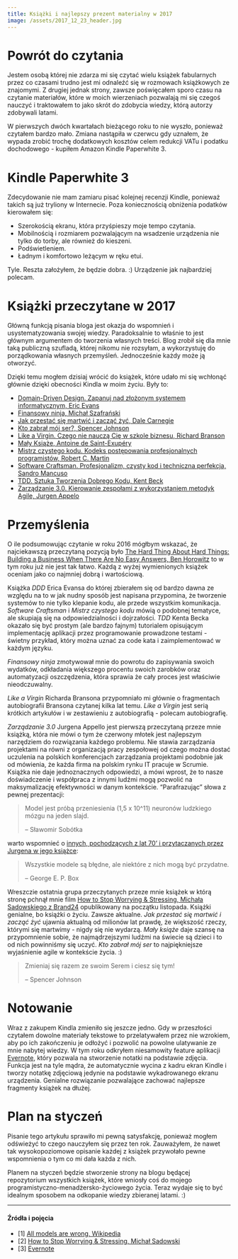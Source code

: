 ```yaml
---
title: Książki i najlepszy prezent materialny w 2017
image: /assets/2017_12_23_header.jpg
---
```


# Powrót do czytania

Jestem osobą której nie zdarza mi się czytać wielu książek fabularnych przez co czasami trudno jest mi odnaleźć się w rozmowach książkowych ze znajomymi. Z drugiej jednak strony, zawsze poświęcałem sporo czasu na czytanie materiałów, które w moich wierzeniach pozwalają mi się czegoś nauczyć i traktowałem to jako skrót do zdobycia wiedzy, którą autorzy zdobywali latami.

W pierwszych dwóch kwartałach bieżącego roku to nie wyszło, ponieważ czytałem bardzo mało. Zmiana nastąpiła w czerwcu gdy uznałem, że wypada zrobić trochę dodatkowych kosztów celem redukcji VATu i podatku dochodowego - kupiłem Amazon Kindle Paperwhite 3.

# Kindle Paperwhite 3

Zdecydowanie nie mam zamiaru pisać kolejnej recenzji Kindle, ponieważ takich są już tryliony w Internecie. Poza koniecznością obniżenia podatków kierowałem się:

*   Szerokością ekranu, która przyśpieszy moje tempo czytania.
*   Mobilnością i rozmiarem pozwalającym na wsadzenie urządzenia nie tylko do torby, ale również do kieszeni.
*   Podświetleniem.
*   Ładnym i komfortowo leżącym w ręku etui.

Tyle. Reszta założyłem, że będzie dobra. :) Urządzenie jak najbardziej polecam.

# Książki przeczytane w 2017

Główną funkcją pisania bloga jest okazja do wspomnień i usystematyzowania swojej wiedzy. Paradoksalnie to właśnie to jest głównym argumentem do tworzenia własnych treści. Blog zrobił się dla mnie taką publiczną szufladą, której nikomu nie rozsyłam, a wykorzystuję do porządkowania własnych przemyśleń. Jednocześnie każdy może ją otworzyć.

Dzięki temu mogłem dzisiaj wrócić do książek, które udało mi się wchłonąć głównie dzięki obecności Kindla w moim życiu. Były to:

*   [Domain-Driven Design. Zapanuj nad złożonym systemem informatycznym, Eric Evans](https://helion.pl/ksiazki/domain-driven-design-zapanuj-nad-zlozonym-systemem-informatycznym-eric-evans,domdri.htm#format/d)
*   [Finansowy ninja, Michał Szafrański](http://finansowyninja.pl/)
*   [Jak przestać się martwić i zacząć żyć, Dale Carnegie](http://lubimyczytac.pl/ksiazka/17348/jak-przestac-sie-martwic-i-zaczac-zyc)
*   [Kto zabrał mój ser?, Spencer Johnson](http://lubimyczytac.pl/ksiazka/58072/kto-zabral-moj-ser)
*   [Like a Virgin. Czego nie nauczą Cię w szkole biznesu, Richard Branson](http://lubimyczytac.pl/ksiazka/221962/like-a-virgin-czego-nie-naucza-cie-w-szkole-biznesu)
*   [Mały Książe, Antoine de Saint-Exupéry](http://lubimyczytac.pl/ksiazka/4378415/maly-ksiaze)
*   [Mistrz czystego kodu. Kodeks postępowania profesjonalnych programistów, Robert C. Martin](https://helion.pl/ksiazki/mistrz-czystego-kodu-kodeks-postepowania-profesjonalnych-programistow-robert-c-martin,mckkod.htm#format/d)
*   [Software Craftsman. Profesjonalizm, czysty kod i techniczna perfekcja, Sandro Mancuso](https://helion.pl/ksiazki/software-craftsman-profesjonalizm-czysty-kod-i-techniczna-perfekcja-sandro-mancuso,prorze.htm)
*   [TDD. Sztuka Tworzenia Dobrego Kodu, Kent Beck](http://lubimyczytac.pl/ksiazka/223586/tdd-sztuka-tworzenia-dobrego-kodu)
*   [Zarządzanie 3.0. Kierowanie zespołami z wykorzystaniem metodyk Agile, Jurgen Appelo](https://helion.pl/ksiazki/zarzadzanie-3-0-kierowanie-zespolami-z-wykorzystaniem-metodyk-agile-jurgen-appelo,zarz30.htm#format/d)

# Przemyślenia

O ile podsumowując czytanie w roku 2016 mógłbym wskazać, że najciekawszą przeczytaną pozycją było [The Hard Thing About Hard Things: Building a Business When There Are No Easy Answers, Ben Horowitz](http://lubimyczytac.pl/ksiazka/4339656/the-hard-thing-about-hard-things-building-a-business-when-there-are-no-easy-answers) to w tym roku już nie jest tak łatwo. Każdą z wyżej wymienionych książek oceniam jako co najmniej dobrą i wartościową.

Książka _DDD_ Erica Evansa do której zbierałem się od bardzo dawna ze względu na to w jak nudny sposób jest napisana przypomina, że tworzenie systemów to nie tylko klepanie kodu, ale przede wszystkim komunikacja. _Software Craftsman_ i _Mistrz czystego kodu_ mówią o podobnej tematyce, ale skupiają się na odpowiedzialności i dojrzałości. _TDD_ Kenta Becka okazało się być prostym (ale bardzo fajnym) tutorialem opisującym implementację aplikacji przez programowanie prowadzone testami - świetny przykład, który można uznać za code kata i zaimplementować w każdym języku.

_Finansowy ninja_ zmotywował mnie do powrotu do zapisywania swoich wydatków, odkładania większego procentu swoich zarobków oraz automatyzacji oszczędzenia, która sprawia że cały proces jest właściwie nieodczuwalny.

_Like a Virgin_ Richarda Bransona przypomniało mi głównie o fragmentach autobiografii Bransona czytanej kilka lat temu. _Like a Virgin_ jest serią krótkich artykułów i w zestawieniu z autobiografią - polecam autobiografię.

_Zarządzanie 3.0_ Jurgena Appello jest pierwszą przeczytaną przeze mnie książką, która nie mówi o tym że czerwony młotek jest najlepszym narzędziem do rozwiązania każdego problemu. Nie stawia zarządzania projektami na równi z organizacją pracy zespołowej od czego można dostać uczulenia na polskich konferencjach zarządzania projektami podobnie jak od mówienia, że każda firma na polskim rynku IT pracuje w Scrumie. Książka nie daje jednoznacznych odpowiedzi, a mówi wprost, że to nasze doświadczenie i współpraca z innymi ludźmi mogą pozwolić na maksymalizację efektywności w danym kontekście. “Parafrazując” słowa z pewnej prezentacji:

> Model jest próbą przeniesienia (1,5 x 10^11) neuronów ludzkiego mózgu na jeden slajd.
> 
> – Sławomir Sobótka

warto wspomnieć o [innych, pochodzących z lat 70’ i przytaczanych przez Jurgena w jego książce](https://en.wikipedia.org/wiki/All_models_are_wrong):

> Wszystkie modele są błędne, ale niektóre z nich mogą być przydatne.
> 
> – George E. P. Box

Wreszczie ostatnia grupa przeczytanych przeze mnie książek w którą stronę pchnął mnie film [How to Stop Worrying & Stressing, Michała Sadowskiego z Brand24](https://www.youtube.com/watch?v=qxvTM37M8Zc) opublikowany na początku listopada. Książki genialne, bo książki o życiu. Zawsze aktualne. _Jak przestać się martwić i zacząć żyć_ ujawnia aktualną od milionów lat prawdę, że większość rzeczy, którymi się martwimy - nigdy się nie wydarzą. _Mały książe_ daje szansę na przypomnienie sobie, że najmądrzejszymi ludźmi na świecie są dzieci i to od nich powinniśmy się uczyć. _Kto zabrał mój ser_ to najpiękniejsze wyjaśnienie agile w kontekście życia. :)

> Zmieniaj się razem ze swoim Serem i ciesz się tym!
> 
> – Spencer Johnson

# Notowanie

Wraz z zakupem Kindla zmieniło się jeszcze jedno. Gdy w przeszłości czytałem dowolne materiały tekstowe to przelatywałem przez nie wzrokiem, aby po ich zakończeniu je odłożyć i pozwolić na powolne ulatywanie ze mnie nabytej wiedzy. W tym roku odkryłem niesamowity feature aplikacji [Evernote](https://www.evernote.com/), który pozwala na stworzenie notatki na podstawie zdjęcia. Funkcja jest na tyle mądra, że automatycznie wycina z kadru ekran Kindle i tworzy notatkę zdjęciową jedynie na podstawie wykadrowanego ekranu urządzenia. Genialne rozwiązanie pozwalające zachować najlepsze fragmenty książek na dłużej.

# Plan na styczeń

Pisanie tego artykułu sprawiło mi pewną satysfakcję, ponieważ mogłem odświeżyć to czego nauczyłem się przez ten rok. Zauważyłem, że nawet tak wysokopoziomowe opisanie każdej z książek przywołało pewne wspomnienia o tym co mi dała każda z nich.

Planem na styczeń będzie stworzenie strony na blogu będącej repozytorium wszystkich książek, które wniosły coś do mojego programistyczno-menadżersko-życiowego życia. Teraz wydaje się to być idealnym sposobem na odkopanie wiedzy zbieranej latami. :)

* * *

#### Źródła i pojęcia

*   \[1\] [All models are wrong, Wikipedia](https://en.wikipedia.org/wiki/All_models_are_wrong)
*   \[2\] [How to Stop Worrying & Stressing, Michał Sadowski](https://www.youtube.com/watch?v=qxvTM37M8Zc)
*   \[3\] [Evernote](https://www.evernote.com/)

